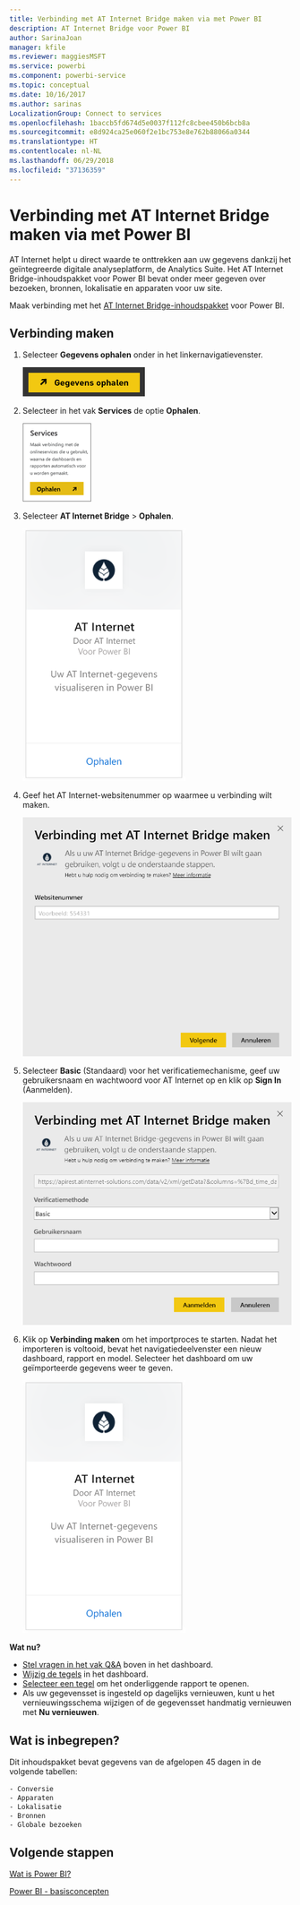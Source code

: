 ```yaml
---
title: Verbinding met AT Internet Bridge maken via met Power BI
description: AT Internet Bridge voor Power BI
author: SarinaJoan
manager: kfile
ms.reviewer: maggiesMSFT
ms.service: powerbi
ms.component: powerbi-service
ms.topic: conceptual
ms.date: 10/16/2017
ms.author: sarinas
LocalizationGroup: Connect to services
ms.openlocfilehash: 1baccb5fd674d5e0037f112fc8cbee450b6bcb8a
ms.sourcegitcommit: e8d924ca25e060f2e1bc753e8e762b88066a0344
ms.translationtype: HT
ms.contentlocale: nl-NL
ms.lasthandoff: 06/29/2018
ms.locfileid: "37136359"
---
```

# <a name="connect-to-at-internet-bridge-with-power-bi"></a>Verbinding met AT Internet Bridge maken via met Power BI
AT Internet helpt u direct waarde te onttrekken aan uw gegevens dankzij het geïntegreerde digitale analyseplatform, de Analytics Suite. Het AT Internet Bridge-inhoudspakket voor Power BI bevat onder meer gegeven over bezoeken, bronnen, lokalisatie en apparaten voor uw site.

Maak verbinding met het [AT Internet Bridge-inhoudspakket](https://app.powerbi.com/getdata/services/at-internet-bridge) voor Power BI.

## <a name="how-to-connect"></a>Verbinding maken
1. Selecteer **Gegevens ophalen** onder in het linkernavigatievenster.
   
   ![](media/service-connect-to-at-internet/pbi_getdata.png) 
2. Selecteer in het vak **Services** de optie **Ophalen**.
   
   ![](media/service-connect-to-at-internet/pbi_getservices.png) 
3. Selecteer **AT Internet Bridge** \> **Ophalen**.
   
   ![](media/service-connect-to-at-internet/atinternet.png)
4. Geef het AT Internet-websitenummer op waarmee u verbinding wilt maken.
   
   ![](media/service-connect-to-at-internet/params.png)
5. Selecteer **Basic** (Standaard) voor het verificatiemechanisme, geef uw gebruikersnaam en wachtwoord voor AT Internet op en klik op **Sign In** (Aanmelden).
   
   ![](media/service-connect-to-at-internet/creds.png)
6. Klik op **Verbinding maken** om het importproces te starten. Nadat het importeren is voltooid, bevat het navigatiedeelvenster een nieuw dashboard, rapport en model. Selecteer het dashboard om uw geïmporteerde gegevens weer te geven.
   
    ![](media/service-connect-to-at-internet/atinternet.png)

**Wat nu?**

* [Stel vragen in het vak Q&A](power-bi-q-and-a.md) boven in het dashboard.
* [Wijzig de tegels](service-dashboard-edit-tile.md) in het dashboard.
* [Selecteer een tegel](service-dashboard-tiles.md) om het onderliggende rapport te openen.
* Als uw gegevensset is ingesteld op dagelijks vernieuwen, kunt u het vernieuwingsschema wijzigen of de gegevensset handmatig vernieuwen met **Nu vernieuwen**.

## <a name="whats-included"></a>Wat is inbegrepen?
Dit inhoudspakket bevat gegevens van de afgelopen 45 dagen in de volgende tabellen:  

    - Conversie  
    - Apparaten  
    - Lokalisatie  
    - Bronnen  
    - Globale bezoeken  

## <a name="next-steps"></a>Volgende stappen
[Wat is Power BI?](power-bi-overview.md)

[Power BI - basisconcepten](service-basic-concepts.md)


